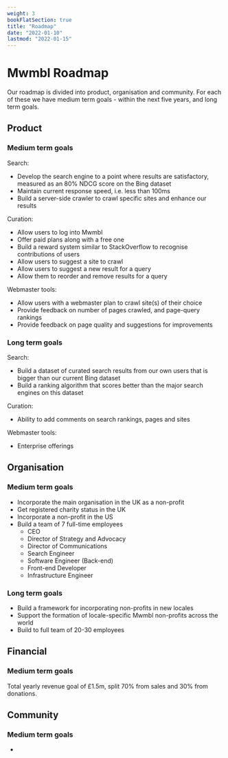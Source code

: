 ```yaml
---
weight: 3
bookFlatSection: true
title: "Roadmap"
date: "2022-01-10"
lastmod: "2022-01-15"
---
```


# Mwmbl Roadmap

Our roadmap is divided into product, organisation and community. For each of these we have medium term goals - 
within the next five years, and long term goals.

## Product

### Medium term goals

Search:
- Develop the search engine to a point where results are satisfactory, measured as an 80% NDCG score on the Bing dataset
- Maintain current response speed, i.e. less than 100ms
- Build a server-side crawler to crawl specific sites and enhance our results

Curation:
- Allow users to log into Mwmbl
- Offer paid plans along with a free one
- Build a reward system similar to StackOverflow to recognise contributions of users
- Allow users to suggest a site to crawl
- Allow users to suggest a new result for a query
- Allow them to reorder and remove results for a query

Webmaster tools:
- Allow users with a webmaster plan to crawl site(s) of their choice
- Provide feedback on number of pages crawled, and page-query rankings
- Provide feedback on page quality and suggestions for improvements

### Long term goals

Search:
- Build a dataset of curated search results from our own users that is bigger than our current Bing dataset
- Build a ranking algorithm that scores better than the major search engines on this dataset

Curation:
- Ability to add comments on search rankings, pages and sites

Webmaster tools:
- Enterprise offerings

## Organisation

### Medium term goals

- Incorporate the main organisation in the UK as a non-profit
- Get registered charity status in the UK
- Incorporate a non-profit in the US
- Build a team of 7 full-time employees
  - CEO
  - Director of Strategy and Advocacy
  - Director of Communications
  - Search Engineer
  - Software Engineer (Back-end)
  - Front-end Developer
  - Infrastructure Engineer

### Long term goals

- Build a framework for incorporating non-profits in new locales
- Support the formation of locale-specific Mwmbl non-profits across the world
- Build to full team of 20-30 employees

## Financial

### Medium term goals

Total yearly revenue goal of £1.5m, split 70% from sales and 30% from donations.
 
## Community

### Medium term goals

  - 